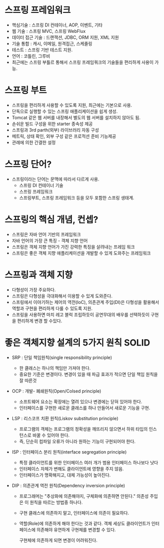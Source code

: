 # 스프링 프레임워크

* 핵심기술 : 스프링 DI 컨테이너, AOP, 이벤트, 기타
* 웹 기술 : 스프링 MVC, 스프링 WebFlux
* 데이터 접근 기술 : 드랜잭션, JDBC, ORM 지원, XML 지원
* 기술 통합 : 캐시, 이메일, 원격접근, 스케줄링
* 테스트 : 스프링 기반 테스트 지원.
* 언어 : 코틀린, 그루비
* 최근에는 스프링 부틀르 통해서 스프링 프레임쿼크의 기술들을 편리하게 사용이 가능.

# 스프링 부트

* 스프링을 편리하게 사용할 수 있도록 지원, 최근에는 기본으로 사용.
* 단독으로 실행할 수 있는 스프링 애플리케이션을 쉽게 생성.
* Tomcat 같은 웹 서버를 내장해서 별도의 웹 서버를 설치하지 않아도 됨.
* 손쉬운 빌드 구성을 위한 starter 종속성 제공
* 스프링과 3rd parth(외부) 라이브러리 자동 구성
* 메트릭, 상태 확인, 외부 구성 같은 프로적션 준비 기능제공
* 관례에 의한 간결한 설정

# 스프링 단어?

* 스프링이라는 단어는 문맥에 따라서 다르게 사용.
  * 스프링 DI 컨테이너 기술
  * 스프링 프레임워크
  * 스프링부트, 스프링 프레임워크 등을 모두 포함한 스프링 생태계.

# 스프링의 핵심 개념, 컨셉?

* 스프링은 자바 언어 기반의 프레임워크
* 자바 언어의 가장 큰 특징 - 객체 지향 언어
* 스프링은 객체 지향 언어가 가진 강력한 특징을 살려내는 프레임 워크
* 스프링은 좋은 객체 지향 애플리케이션을 개발할 수 있게 도와주는 프레임워크

# 스프링과 객체 지향

* 다형성이 가장 주요하다.
* 스프링은 다형성을 극대화해서 이용할 수 있게 도와준다.
* 스프링에서 이야기하는 제어의 역전(IoC), 의존관계 주입(DI)은 다형성을 활용해서 역할과 구현을 편리하게 다룰 수 있도록 지원.
* 스프링을 사용하면 마치 레고 블럭 조립하듯이 공연무대의 배우를 선택하듯이 구현을 편리하게 변경 할 수있다.

# 좋은 객체지향 설계의 5가지 원칙 SOLID

* SRP : 단일 책임원칙(single responsibility principle)

  * 한 클래스는 하나의 책임만 가져야 한다.
  * 중요한 기준은 변경이다. 변경이 있을 때 파급 효과가 적으면 단일 책임 원칙을 잘 따른것

* OCP : 개발- 폐쇄원칙(Open/Colsed principle)

  * 소프트웨어 요소는 확장에는 열려 있으나 변경에는 닫혀 있어야 한다.
  * 인터페이스를 구현한 새로운 클래스를 하나 만들어서 새로운 기능을 구현.

* LSP : 리스코프 치환 원칙(Liskov substitution principle)

  * 프로그램의 객체는 프로그램의 정확성을 깨뜨리지 않으면서 하위 타입의 인스턴스로 바꿀 수 있어야 한다.
  * 즉, 단순히 컴파일 오류가 아니라 원하는 기능이 구현되어야 한다.

* ISP : 인터페이스 분리 원칙(interface segregation principle)

  * 특정 클라이언트를 위한 인터페이스 여러 개가 범용 인터페이스 하나보다 낫다
  * 인터페이스 자체가 변해도 클라이언트에 영향을 주지 않음.
  * 인터페이스가 명확해지고, 대체 가능성이 높아진다.

* DIP : 의존관계 역전 원칙(Dependency inversion principle)

  * 프로그래머는 "추상화에 의존해야지, 구체화에 의존하면 안된다." 의존성 주입은 이 원칙을 따르는 방법중 하나다.

  * 구현 클래스에 의존하지 말고, 인터페이스에 의존이 필요하다.

  * 역할(Role)에 의존하게 해야 한다는 것과 같다. 객체 세상도 클라이언트가 인터페이스에 의존해야 유연하게 구현체를 변경할 수 있다.

    구현체에 의존하게 되면 변경이 어려워진다.


